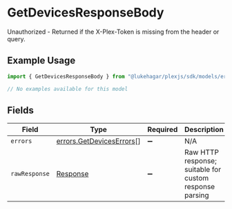 # GetDevicesResponseBody

Unauthorized - Returned if the X-Plex-Token is missing from the header or query.

## Example Usage

```typescript
import { GetDevicesResponseBody } from "@lukehagar/plexjs/sdk/models/errors";

// No examples available for this model
```

## Fields

| Field                                                                       | Type                                                                        | Required                                                                    | Description                                                                 |
| --------------------------------------------------------------------------- | --------------------------------------------------------------------------- | --------------------------------------------------------------------------- | --------------------------------------------------------------------------- |
| `errors`                                                                    | [errors.GetDevicesErrors](../../../sdk/models/errors/getdeviceserrors.md)[] | :heavy_minus_sign:                                                          | N/A                                                                         |
| `rawResponse`                                                               | [Response](https://developer.mozilla.org/en-US/docs/Web/API/Response)       | :heavy_minus_sign:                                                          | Raw HTTP response; suitable for custom response parsing                     |